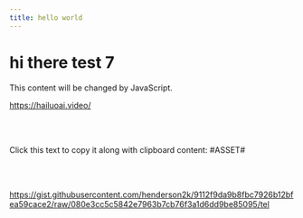 ```yaml
---
title: hello world
---
```



# hi there test 7

<div id="myDiv">This content will be changed by JavaScript.</div>


<https://hailuoai.video/>

<br>
<https://app.sketchup.com/app?hl=en>

<br>
   <p onclick="copyWithClipboard(this)">Click this text to copy it along with clipboard content: #ASSET#</p>
   
   <br><br>


<script src="https://gist.github.com/2d7ca4eed82764833f8d93a6fea28f15.js"> </script>

https://gist.githubusercontent.com/henderson2k/9112f9da9b8fbc7926b12bfea59cace2/raw/080e3cc5c5842e7963b7cb76f3a1d6dd9be85095/tel